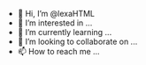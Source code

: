 - 👋 Hi, I’m @lexaHTML
- 👀 I’m interested in ...
- 🌱 I’m currently learning ...
- 💞️ I’m looking to collaborate on ...
- 📫 How to reach me ...

<!---
lexaHTML/lexaHTML is a ✨ special ✨ repository because its `README.md` (this file) appears on your GitHub profile.
You can click the Preview link to take a look at your changes.
--->
